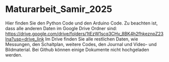 # Maturarbeit_Samir_2025
Hier finden Sie den Python Code und den Arduino Code. Zu beachten ist, dass alle anderen Daten im Google Drive Ordner sind: https://drive.google.com/drive/folders/1tEzW1scq3CHv_8BK4h2fhkeznpZ23lna?usp=drive_link
Im Drive finden Sie alle restlichen Daten, wie Messungen, den Schaltplan, weitere Codes, den Journal und Video- und Bildmaterial. Bei Github können einige Dokumente nicht hochgeladen werden. 
